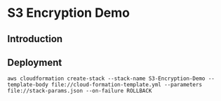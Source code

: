 # S3 Encryption Demo

## Introduction

## Deployment

```
aws cloudformation create-stack --stack-name S3-Encryption-Demo --template-body file://cloud-formation-template.yml --parameters file://stack-params.json --on-failure ROLLBACK
```
